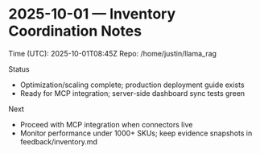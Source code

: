 # 2025-10-01 — Inventory Coordination Notes

Time (UTC): 2025-10-01T08:45Z
Repo: /home/justin/llama_rag

Status
- Optimization/scaling complete; production deployment guide exists
- Ready for MCP integration; server-side dashboard sync tests green

Next
- Proceed with MCP integration when connectors live
- Monitor performance under 1000+ SKUs; keep evidence snapshots in feedback/inventory.md